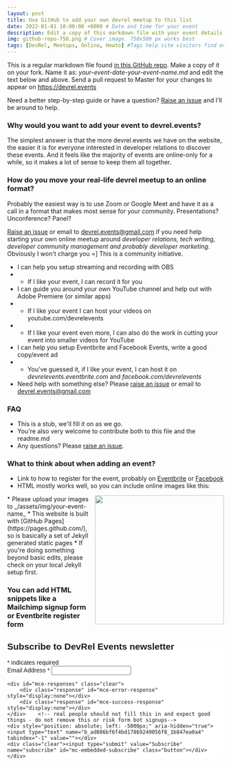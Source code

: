 ```yaml
---
layout: post
title: Use GitHub to add your own devrel meetup to this list
date: 2022-01-01 10:00:00 +0000 # Date and time for your event
description: Edit a copy of this markdown file with your event details make a pull request to Master. Or see the Readme.md file for more details.</br> Click on to see how an event ad may look like # Post description
img: github-repo-750.png # Cover image. 750x500 px works best 
tags: [DevRel, Meetups, Online, Howto] #Tags help site visitors find events. Add an own tag i.e. DevrelFolks and a city, if you feel like it 
---
```


This is a regular markdown file found [in this GitHub repo](https://github.com/tooevangelist/tooevangelist.github.io/tree/master/_posts). Make a copy of it on your fork. Name it as: _your-event-date-your-event-name.md_ and edit the text below and above. Send a pull request to Master for your changes to appear on https://devrel.events

Need a better step-by-step guide or have a question? [Raise an issue](https://github.com/tooevangelist/tooevangelist.github.io/issues) and I'll be around to help.

### Why would you want to add your event to devrel.events?
The simplest answer is that the more devrel.events we have on the website, the easier it is for everyone interested in developer relations to discover these events. And it feels like the majority of events are online-only for a while, so it makes a lot of sense to keep them all together.

### How do you move your real-life devrel meetup to an online format?
Probably the easiest way is to use Zoom or Google Meet and have it as a call in a format that makes most sense for your community. Presentations? Unconference? Panel? 

[Raise an issue](https://github.com/tooevangelist/tooevangelist.github.io/issues) or email to devrel.events@gmail.com if you need help starting your own online meetup around _developer relations, tech writing, developer community management and probably developer marketing_. Obviously I won't charge you =] This is a community initiative.
* I can help you setup streaming and recording with OBS
* * If I like your event, I can record it for you
* I can guide you around your own YouTube channel and help out with Adobe Premiere (or similar apps)
* * If I like your event I can host your videos on youtube.com/devrelevents
* * If I like your event even more, I can also do the work in cutting your event into smaller videos for YouTube
* I can help you setup Eventbrite and Facebook Events, write a good copy/event ad
* * You've guessed it, if I like your event, I can host it on _devrelevents.eventbrite.com_ and _facebook.com/devrelevents_
* Need help with something else? Please [raise an issue](https://github.com/tooevangelist/tooevangelist.github.io/issues) or email to devrel.events@gmail.com

### FAQ
* This is a stub, we'll fill it on as we go.
* You're also very welcome to contribute both to this file and the readme.md
* Any questions? Please [raise an issue](https://github.com/tooevangelist/tooevangelist.github.io/issues).

### What to think about when adding an event?
* Link to how to register for the event, probably on [Eventbrite](https://www.eventbrite.com/o/developer-relations-events-26740448969) or [Facebook](https://www.facebook.com/pg/devrelevents/events/)
* HTML mostly works well, so you can include online images like this:
<img align="right" width="300" src="{{site.baseurl}}/assets/img/3ofus_400_white.png">
* Please upload your images to _/assets/img/your-event-name_
* This website is built with [GitHub Pages](https://pages.github.com/), so is basically a set of Jekyll generated static pages
* If you're doing something beyond basic edits, please check on your local Jekyll setup first.


### You can add HTML snippets like a Mailchimp signup form or Eventbrite register form 



<!-- Begin Mailchimp Signup Form -->
<link href="//cdn-images.mailchimp.com/embedcode/classic-10_7.css" rel="stylesheet" type="text/css">
<style type="text/css">
	#mc_embed_signup{background:#fff; clear:left; font:14px Helvetica,Arial,sans-serif; }
	/* Add your own Mailchimp form style overrides in your site stylesheet or in this style block.
	   We recommend moving this block and the preceding CSS link to the HEAD of your HTML file. */
</style>
<div id="mc_embed_signup">
<form action="https://events.us4.list-manage.com/subscribe/post?u=ad086bf6f4bd17869249056f8&amp;id=1b847ea0a4" method="post" id="mc-embedded-subscribe-form" name="mc-embedded-subscribe-form" class="validate" target="_blank" novalidate>
    <div id="mc_embed_signup_scroll">
	<h2>Subscribe to DevRel Events newsletter</h2>
<div class="indicates-required"><span class="asterisk">*</span> indicates required</div>
<div class="mc-field-group">
	<label for="mce-EMAIL">Email Address  <span class="asterisk">*</span>
</label>
	<input type="email" value="" name="EMAIL" class="required email" id="mce-EMAIL">
</div>

	<div id="mce-responses" class="clear">
		<div class="response" id="mce-error-response" style="display:none"></div>
		<div class="response" id="mce-success-response" style="display:none"></div>
	</div>    <!-- real people should not fill this in and expect good things - do not remove this or risk form bot signups-->
    <div style="position: absolute; left: -5000px;" aria-hidden="true"><input type="text" name="b_ad086bf6f4bd17869249056f8_1b847ea0a4" tabindex="-1" value=""></div>
    <div class="clear"><input type="submit" value="Subscribe" name="subscribe" id="mc-embedded-subscribe" class="button"></div>
    </div>
</form>
</div>

<!--End mc_embed_signup-->
